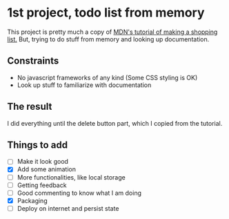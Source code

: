 # 1st project, todo list from memory

This project is pretty much a copy of [MDN's tutorial of making a shopping list.](https://developer.mozilla.org/en-US/docs/Learn/JavaScript/Client-side_web_APIs/Manipulating_documents)
But, trying to do stuff from memory and looking up documentation.

## Constraints

- No javascript frameworks of any kind (Some CSS styling is OK)
- Look up stuff to familiarize with documentation

## The result

I did everything until the delete button part, which I copied from the tutorial.

## Things to add

- [ ] Make it look good
- [x] Add some animation
- [ ] More functionalities, like local storage
- [ ] Getting feedback
- [ ] Good commenting to know what I am doing
- [x] Packaging
- [ ] Deploy on internet and persist state

